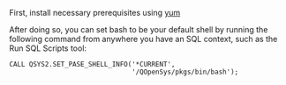 First, install necessary prerequisites using [yum](https://bitbucket.org/ibmi/opensource/src/master/docs/yum/)

After doing so, you can set bash to be your default shell by running the following command from anywhere you have an SQL context, such as the Run SQL Scripts tool:

``` language=SQL
CALL QSYS2.SET_PASE_SHELL_INFO('*CURRENT', 
                               '/QOpenSys/pkgs/bin/bash');
```